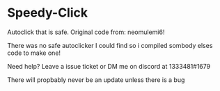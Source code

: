 # Speedy-Click
Autoclick that is safe.
Original code from: neomulemi6!



There was no safe autoclicker I could find so i compiled sombody elses code to make one!


Need help? Leave a issue ticket or DM me on discord at 1333481#1679


There will propbably never be an update unless there is a bug

